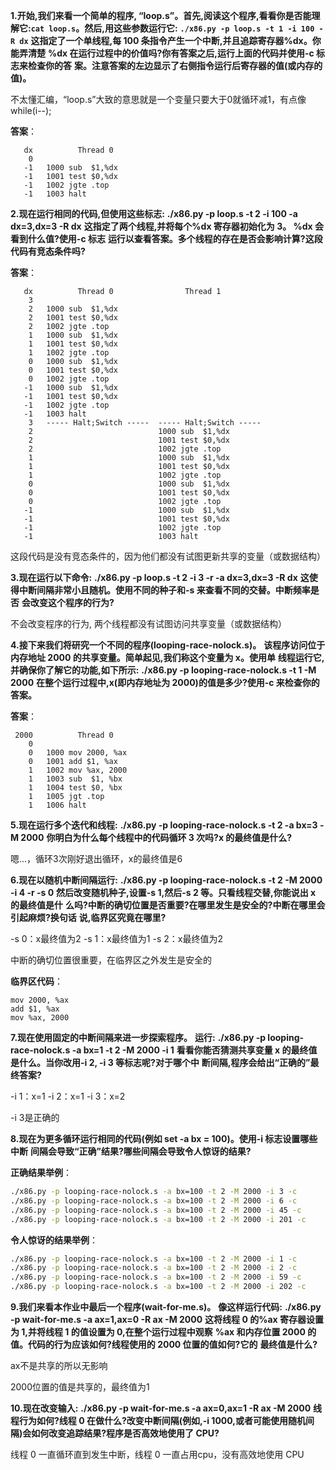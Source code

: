 **1.开始,我们来看一个简单的程序, “loop.s”。首先,阅读这个程序,看看你是否能理**
**解它:`cat loop.s`。然后,用这些参数运行它:**
**`./x86.py -p loop.s -t 1 -i 100 -R dx`**
**这指定了一个单线程,每 100 条指令产生一个中断,并且追踪寄存器%dx。你能弄清楚**
**%dx 在运行过程中的价值吗?你有答案之后,运行上面的代码并使用-c 标志来检查你的答**
**案。注意答案的左边显示了右侧指令运行后寄存器的值(或内存的值)。**

不太懂汇编，“loop.s”大致的意思就是一个变量只要大于0就循环减1，有点像while(i--);

**答案**：

```
   dx          Thread 0         
    0   
   -1   1000 sub  $1,%dx
   -1   1001 test $0,%dx
   -1   1002 jgte .top
   -1   1003 halt
```



**2.现在运行相同的代码,但使用这些标志:**
**./x86.py -p loop.s -t 2 -i 100 -a dx=3,dx=3 -R dx**
**这指定了两个线程,并将每个%dx 寄存器初始化为 3。 %dx 会看到什么值?使用-c 标志**
**运行以查看答案。多个线程的存在是否会影响计算?这段代码有竞态条件吗?**

**答案**：

```
   dx          Thread 0                Thread 1         
    3   
    2   1000 sub  $1,%dx
    2   1001 test $0,%dx
    2   1002 jgte .top
    1   1000 sub  $1,%dx
    1   1001 test $0,%dx
    1   1002 jgte .top
    0   1000 sub  $1,%dx
    0   1001 test $0,%dx
    0   1002 jgte .top
   -1   1000 sub  $1,%dx
   -1   1001 test $0,%dx
   -1   1002 jgte .top
   -1   1003 halt
    3   ----- Halt;Switch -----  ----- Halt;Switch -----  
    2                            1000 sub  $1,%dx
    2                            1001 test $0,%dx
    2                            1002 jgte .top
    1                            1000 sub  $1,%dx
    1                            1001 test $0,%dx
    1                            1002 jgte .top
    0                            1000 sub  $1,%dx
    0                            1001 test $0,%dx
    0                            1002 jgte .top
   -1                            1000 sub  $1,%dx
   -1                            1001 test $0,%dx
   -1                            1002 jgte .top
   -1                            1003 halt

```

这段代码是没有竞态条件的，因为他们都没有试图更新共享的变量（或数据结构）



**3.现在运行以下命令:**
**./x86.py -p loop.s -t 2 -i 3 -r -a dx=3,dx=3 -R dx**
**这使得中断间隔非常小且随机。使用不同的种子和-s 来查看不同的交替。中断频率是否**
**会改变这个程序的行为?**

不会改变程序的行为, 两个线程都没有试图访问共享变量（或数据结构）



**4.接下来我们将研究一个不同的程序(looping-race-nolock.s)。**
**该程序访问位于内存地址 2000 的共享变量。简单起见,我们称这个变量为 x。使用单**
**线程运行它,并确保你了解它的功能,如下所示:**
**./x86.py -p looping-race-nolock.s -t 1 -M 2000**
**在整个运行过程中,x(即内存地址为 2000)的值是多少?使用-c 来检查你的答案。**

**答案**：

```
 2000          Thread 0         
    0   
    0   1000 mov 2000, %ax
    0   1001 add $1, %ax
    1   1002 mov %ax, 2000
    1   1003 sub  $1, %bx
    1   1004 test $0, %bx
    1   1005 jgt .top
    1   1006 halt
```



**5.现在运行多个迭代和线程:**
**./x86.py -p looping-race-nolock.s -t 2 -a bx=3 -M 2000**
**你明白为什么每个线程中的代码循环 3 次吗?x 的最终值是什么?**

嗯...，循环3次刚好退出循环，x的最终值是6



**6.现在以随机中断间隔运行:**
**./x86.py -p looping-race-nolock.s -t 2 -M 2000 -i 4 -r -s 0**
**然后改变随机种子,设置-s 1,然后-s 2 等。只看线程交替,你能说出 x 的最终值是什**
**么吗?中断的确切位置是否重要?在哪里发生是安全的?中断在哪里会引起麻烦?换句话**
**说,临界区究竟在哪里?**

-s 0：x最终值为2
-s 1：x最终值为1
-s 2：x最终值为2

中断的确切位置很重要，在临界区之外发生是安全的

**临界区代码**：

```assembly
mov 2000, %ax
add $1, %ax
mov %ax, 2000
```



**7.现在使用固定的中断间隔来进一步探索程序。**
**运行:**
**./x86.py -p looping-race-nolock.s -a bx=1 -t 2 -M 2000 -i 1**
**看看你能否猜测共享变量 x 的最终值是什么。当你改用-i 2, -i 3 等标志呢?对于哪个中**
**断间隔,程序会给出“正确的”最终答案?**

-i 1：x=1
-i 2：x=1
-i 3：x=2

-i 3是正确的



**8.现在为更多循环运行相同的代码(例如 set -a bx = 100)。使用-i 标志设置哪些中断**
**间隔会导致“正确”结果?哪些间隔会导致令人惊讶的结果?**

**正确结果举例**：

```sh
./x86.py -p looping-race-nolock.s -a bx=100 -t 2 -M 2000 -i 3 -c
./x86.py -p looping-race-nolock.s -a bx=100 -t 2 -M 2000 -i 6 -c
./x86.py -p looping-race-nolock.s -a bx=100 -t 2 -M 2000 -i 45 -c
./x86.py -p looping-race-nolock.s -a bx=100 -t 2 -M 2000 -i 201 -c
```

**令人惊讶的结果举例**：

```sh
./x86.py -p looping-race-nolock.s -a bx=100 -t 2 -M 2000 -i 1 -c
./x86.py -p looping-race-nolock.s -a bx=100 -t 2 -M 2000 -i 2 -c
./x86.py -p looping-race-nolock.s -a bx=100 -t 2 -M 2000 -i 59 -c
./x86.py -p looping-race-nolock.s -a bx=100 -t 2 -M 2000 -i 202 -c
```



**9.我们来看本作业中最后一个程序(wait-for-me.s)。**
**像这样运行代码:**
**./x86.py -p wait-for-me.s -a ax=1,ax=0 -R ax -M 2000**
**这将线程 0 的%ax 寄存器设置为 1,并将线程 1 的值设置为 0,在整个运行过程中观察**
**%ax 和内存位置 2000 的值。代码的行为应该如何?线程使用的 2000 位置的值如何?它的**
**最终值是什么?**

ax不是共享的所以无影响

2000位置的值是共享的，最终值为1



**10.现在改变输入:**
**./x86.py -p wait-for-me.s -a ax=0,ax=1 -R ax -M 2000**
**线程行为如何?线程 0 在做什么?改变中断间隔(例如,-i 1000,或者可能使用随机间**
**隔)会如何改变追踪结果?程序是否高效地使用了 CPU?**

线程 0 一直循环直到发生中断，线程 0 一直占用cpu，没有高效地使用 CPU
